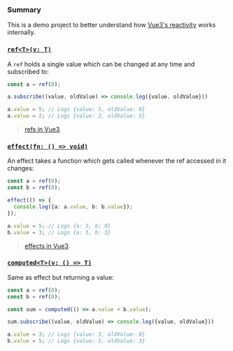 ### Summary

This is a demo project to better understand how [Vue3's reactivity](https://vuejs.org/guide/extras/reactivity-in-depth.html#what-is-reactivity) works internally.


### [`ref<T>(v: T)`](src/lib/ref.ts)

A `ref` holds a single value which can be changed at any time and subscribed to:

```ts
const a = ref(0);

a.subscribe((value, oldValue) => console.log({value, oldValue}))

a.value = 5; // Logs {value: 5, oldValue: 0}
a.value = 2; // Logs {value: 2, oldValue: 5}
```

> [refs in Vue3](https://vuejs.org/api/reactivity-core.html#ref).

### [`effect(fn: () => void)`](src/lib/effect.ts)

An effect takes a function which gets called whenever the ref accessed in it changes:

```ts
const a = ref(0);
const b = ref(0);

effect(() => {
  console.log({a: a.value, b: b.value});
});

a.value = 5; // Logs {a: 5, b: 0}
b.value = 3; // Logs {a: 5, b: 3}
```

> [effects in Vue3](https://vuejs.org/api/reactivity-core.html#watcheffect).

### [`computed<T>(v: () => T)`](src/lib/computed.ts)

Same as effect but returning a value:

```ts
const a = ref(0);
const b = ref(0);

const sum = computed(() => a.value + b.value);

sum.subscribe((value, oldValue) => console.log({value, oldValue}))

a.value = 3; // Logs {value: 3, oldValue: 0}
b.value = 5; // Logs {value: 5, oldValue: 3}
```
